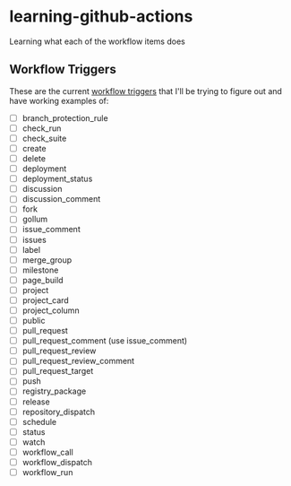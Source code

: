 # learning-github-actions
Learning what each of the workflow items does

## Workflow Triggers

These are the current [workflow triggers](https://docs.github.com/en/actions/using-workflows/events-that-trigger-workflows) that I'll be trying to figure out and have working examples of: 

- [ ] branch_protection_rule
- [ ] check_run
- [ ] check_suite
- [ ] create
- [ ] delete
- [ ] deployment
- [ ] deployment_status
- [ ] discussion
- [ ] discussion_comment
- [ ] fork
- [ ] gollum
- [ ] issue_comment
- [ ] issues
- [ ] label
- [ ] merge_group
- [ ] milestone
- [ ] page_build
- [ ] project
- [ ] project_card
- [ ] project_column
- [ ] public
- [ ] pull_request
- [ ] pull_request_comment (use issue_comment)
- [ ] pull_request_review
- [ ] pull_request_review_comment
- [ ] pull_request_target
- [ ] push
- [ ] registry_package
- [ ] release
- [ ] repository_dispatch
- [ ] schedule
- [ ] status
- [ ] watch
- [ ] workflow_call
- [ ] workflow_dispatch
- [ ] workflow_run